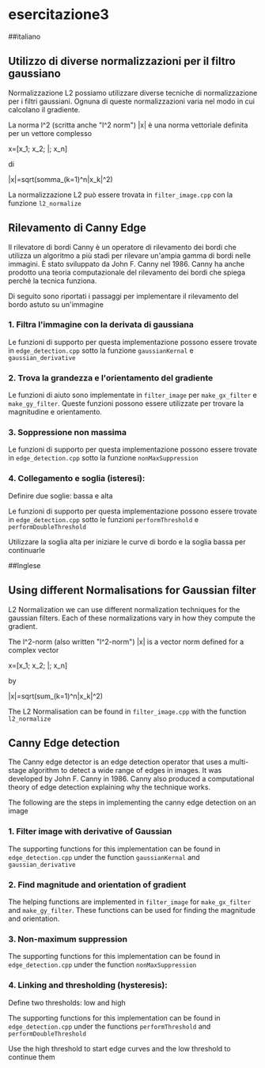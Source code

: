 # esercitazione3

##italiano

## Utilizzo di diverse normalizzazioni per il filtro gaussiano

Normalizzazione L2
possiamo utilizzare diverse tecniche di normalizzazione per i filtri gaussiani. Ognuna di queste normalizzazioni varia nel modo in cui calcolano il gradiente.

La norma l^2 (scritta anche "l^2 norm") |x| è una norma vettoriale definita per un vettore complesso

x=[x_1; x_2; |; x_n]

di

|x|=sqrt(somma_(k=1)^n|x_k|^2)

La normalizzazione L2 può essere trovata in `filter_image.cpp` con la funzione `l2_normalize`

## Rilevamento di Canny Edge
Il rilevatore di bordi Canny è un operatore di rilevamento dei bordi che utilizza un algoritmo a più stadi per rilevare un'ampia gamma di bordi nelle immagini.
È stato sviluppato da John F. Canny nel 1986. Canny ha anche prodotto una teoria computazionale del rilevamento dei bordi che spiega perché la tecnica funziona.

Di seguito sono riportati i passaggi per implementare il rilevamento del bordo astuto su un'immagine

### 1. Filtra l'immagine con la derivata di gaussiana

Le funzioni di supporto per questa implementazione possono essere trovate in `edge_detection.cpp` sotto la funzione `gaussianKernal` e `gaussian_derivative`


### 2. Trova la grandezza e l'orientamento del gradiente
Le funzioni di aiuto sono implementate in `filter_image` per `make_gx_filter` e `make_gy_filter`. Queste funzioni possono essere utilizzate per trovare la magnitudine
e orientamento.


### 3. Soppressione non massima

Le funzioni di supporto per questa implementazione possono essere trovate in `edge_detection.cpp` sotto la funzione `nonMaxSuppression`

### 4. Collegamento e soglia (isteresi):
Definire due soglie: bassa e alta

Le funzioni di supporto per questa implementazione possono essere trovate in `edge_detection.cpp` sotto le funzioni `performThreshold` e `performDoubleThreshold`

Utilizzare la soglia alta per iniziare le curve di bordo e la soglia bassa per continuarle

##Inglese

## Using different Normalisations for Gaussian filter

L2 Normalization
we can use different normalization techniques for the gaussian filters. Each of these normalizations vary in how they compute the gradient.

The l^2-norm (also written "l^2-norm") |x| is a vector norm defined for a complex vector

x=[x_1; x_2; |; x_n]

by

|x|=sqrt(sum_(k=1)^n|x_k|^2)

The L2 Normalisation can be found in `filter_image.cpp` with the function `l2_normalize`

## Canny Edge detection
The Canny edge detector is an edge detection operator that uses a multi-stage algorithm to detect a wide range of edges in images. 
It was developed by John F. Canny in 1986. Canny also produced a computational theory of edge detection explaining why the technique works.

The following are the steps in implementing the canny edge detection on an image

### 1. Filter image with derivative of Gaussian

   The supporting functions for this implementation  can be found in `edge_detection.cpp` under the function `gaussianKernal` and `gaussian_derivative`


### 2. Find magnitude and orientation of gradient
   The helping functions are implemented in `filter_image` for `make_gx_filter` and `make_gy_filter`. These functions can be used for finding the magnitude
   and orientation.


### 3. Non-maximum suppression
   
   The supporting functions for this implementation  can be found in `edge_detection.cpp` under the function `nonMaxSuppression`

### 4. Linking and thresholding (hysteresis):
   Define two thresholds: low and high

   The supporting functions for this implementation  can be found in `edge_detection.cpp` under the functions `performThreshold` and `performDoubleThreshold`

   Use the high threshold to start edge curves and the low threshold to continue them